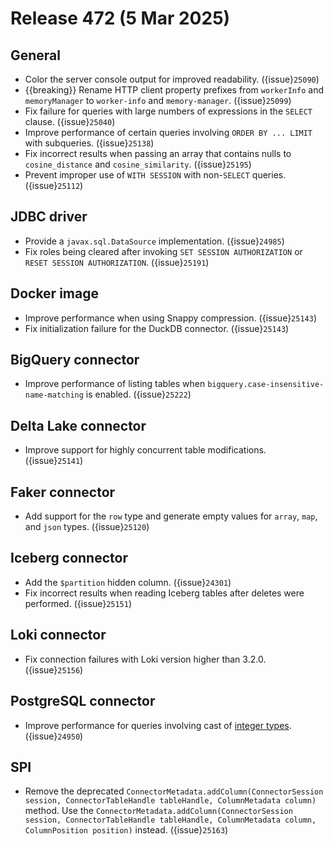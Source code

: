 # Release 472 (5 Mar 2025)

## General

* Color the server console output for improved readability. ({issue}`25090`)
* {{breaking}} Rename HTTP client property prefixes from `workerInfo` and
  `memoryManager` to `worker-info` and `memory-manager`. ({issue}`25099`)
* Fix failure for queries with large numbers of expressions in the `SELECT` clause. ({issue}`25040`)
* Improve performance of certain queries involving `ORDER BY ... LIMIT` with subqueries. ({issue}`25138`)
* Fix incorrect results when passing an array that contains nulls to
  `cosine_distance` and `cosine_similarity`. ({issue}`25195`)
* Prevent improper use of `WITH SESSION` with non-`SELECT` queries. ({issue}`25112`)

## JDBC driver

* Provide a `javax.sql.DataSource` implementation. ({issue}`24985`)
* Fix roles being cleared after invoking `SET SESSION AUTHORIZATION` or 
  `RESET SESSION AUTHORIZATION`. ({issue}`25191`)

## Docker image

* Improve performance when using Snappy compression. ({issue}`25143`)
* Fix initialization failure for the DuckDB connector. ({issue}`25143`)

## BigQuery connector

* Improve performance of listing tables when
  `bigquery.case-insensitive-name-matching` is enabled. ({issue}`25222`)

## Delta Lake connector

* Improve support for highly concurrent table modifications. ({issue}`25141`)

## Faker connector

* Add support for the `row` type and generate empty values for `array`, `map`,
  and `json` types. ({issue}`25120`)

## Iceberg connector

* Add the `$partition` hidden column. ({issue}`24301`)
* Fix incorrect results when reading Iceberg tables after deletes were
  performed. ({issue}`25151`)

## Loki connector

* Fix connection failures with Loki version higher than 3.2.0. ({issue}`25156`)

## PostgreSQL connector

* Improve performance for queries involving cast of
  [integer types](integer-data-types). ({issue}`24950`)

## SPI

* Remove the deprecated `ConnectorMetadata.addColumn(ConnectorSession session,
  ConnectorTableHandle tableHandle, ColumnMetadata column)` method. Use the
  `ConnectorMetadata.addColumn(ConnectorSession session, ConnectorTableHandle
  tableHandle, ColumnMetadata column, ColumnPosition position)` instead.
  ({issue}`25163`)
